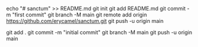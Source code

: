 echo "# sanctum" >> README.md
git init
git add README.md
git commit -m "first commit"
git branch -M main
git remote add origin https://github.com/erycamel/sanctum.git
git push -u origin main

git add .
git commit -m "initial commit"
git branch -M main
git push -u origin main
